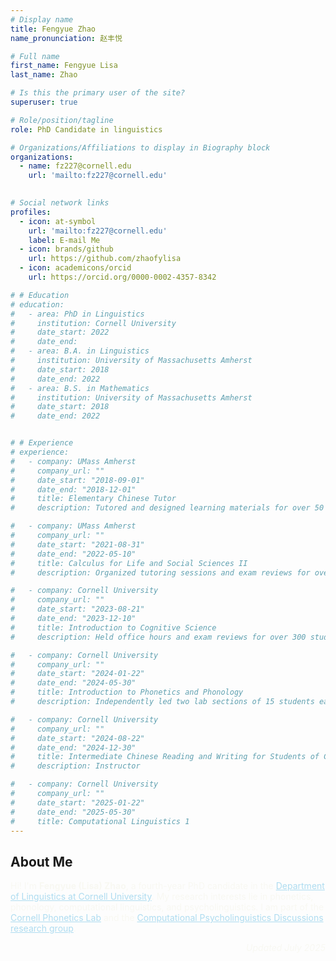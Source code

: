 ```yaml
---
# Display name
title: Fengyue Zhao
name_pronunciation: 赵丰悦

# Full name
first_name: Fengyue Lisa
last_name: Zhao

# Is this the primary user of the site?
superuser: true

# Role/position/tagline
role: PhD Candidate in linguistics

# Organizations/Affiliations to display in Biography block
organizations:
  - name: fz227@cornell.edu
    url: 'mailto:fz227@cornell.edu'
    

# Social network links
profiles:
  - icon: at-symbol
    url: 'mailto:fz227@cornell.edu'
    label: E-mail Me
  - icon: brands/github
    url: https://github.com/zhaofylisa
  - icon: academicons/orcid
    url: https://orcid.org/0000-0002-4357-8342

# # Education
# education:
#   - area: PhD in Linguistics
#     institution: Cornell University
#     date_start: 2022
#     date_end: 
#   - area: B.A. in Linguistics
#     institution: University of Massachusetts Amherst
#     date_start: 2018
#     date_end: 2022
#   - area: B.S. in Mathematics
#     institution: University of Massachusetts Amherst
#     date_start: 2018
#     date_end: 2022


# # Experience
# experience:
#   - company: UMass Amherst
#     company_url: ""
#     date_start: "2018-09-01"
#     date_end: "2018-12-01"
#     title: Elementary Chinese Tutor
#     description: Tutored and designed learning materials for over 50 students.

#   - company: UMass Amherst
#     company_url: ""
#     date_start: "2021-08-31"
#     date_end: "2022-05-10"
#     title: Calculus for Life and Social Sciences II
#     description: Organized tutoring sessions and exam reviews for over 150 students.

#   - company: Cornell University
#     company_url: ""
#     date_start: "2023-08-21"
#     date_end: "2023-12-10"
#     title: Introduction to Cognitive Science
#     description: Held office hours and exam reviews for over 300 students.

#   - company: Cornell University
#     company_url: ""
#     date_start: "2024-01-22"
#     date_end: "2024-05-30"
#     title: Introduction to Phonetics and Phonology
#     description: Independently led two lab sections of 15 students each.

#   - company: Cornell University
#     company_url: ""
#     date_start: "2024-08-22"
#     date_end: "2024-12-30"
#     title: Intermediate Chinese Reading and Writing for Students of Chinese Heritage
#     description: Instructor

#   - company: Cornell University
#     company_url: ""
#     date_start: "2025-01-22"
#     date_end: "2025-05-30"
#     title: Computational Linguistics 1
---
```


## About Me

<span style="color: #F8F8F2;">
Hi! I'm <strong>Fengyue (Lisa) Zhao</strong>, a fourth-year PhD candidate in the 
<a href="https://linguistics.cornell.edu/" style="color: #AEDCF0;"target="_blank" rel="noopener">Department of Linguistics at Cornell University</a>. 
My research interests lie in phonetics, phonology, computational linguistics, and psycholinguistics. 
I am part of the 
<a href="https://conf.ling.cornell.edu/" style="color: #AEDCF0;"target="_blank" rel="noopener">Cornell Phonetics Lab</a> and the 
<a href="https://c-psyd.github.io/" style="color: #AEDCF0;"target="_blank" rel="noopener">Computational Psycholinguistics Discussions research group</a>.
</span>

<p align="right" style="color: #F8F8F2;"><i>Updated July 2025</i></p>
